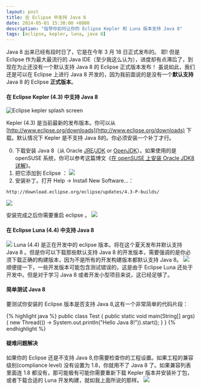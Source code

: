 ```yaml
---
layout: post
title: 在 Eclipse 中支持 Java 8
date: 2014-05-01 15:30:00 +0800
description: "指导你如何让你的 Eclipse Kepler 和 Luna 版本支持 Java 8"
tags: [eclipse, kepler, luna, java 8]
---
```




Java 8 出来已经有段时日了，它是在今年 3 月 18 日正式发布的。 耶! 
但是 Eclipse 作为最大最流行的 Java IDE（至少我这么认为），进度却有点滞后了，到现在为止还没有一个默认支持 Java 8 的 Eclipse 正式版本发布！
虽说如此，我们还是可以在 Eclipse 上进行 Java 8 开发的，因为我前面说的是没有一个**默认支持** Java 8 的 Eclipse **正式版本**。


#### 在 Eclipse Kepler (4.3) 中支持 Java 8
![Eclipse kepler splash screen](http://suselinks-us.qiniudn.com/eclipse-kepler-splash-screen.png)

Kepler (4.3) 是当前最新的发布版本。你可以从 [http://www.eclipse.org/downloads](http://www.eclipse.org/downloads) 下载。默认情况下 Kepler 是不支持 Java 8的。你必须安装一个补丁才行。

0. 下载安装 Java 8（从 Oracle [JRE](http://www.oracle.com/technetwork/java/javase/downloads/jre8-downloads-2133155.html)/[JDK](http://www.oracle.com/technetwork/java/javase/downloads/jdk8-downloads-2133151.html) or [OpenJDK](https://jdk8.java.net/download.html)）。如果使用的是 openSUSE 系统，你可以参考这篇博文《[在 openSUSE 上安装 Oracle JDK8 详解](http://suselinks.us/install-oracle-jdk8-on-opensuse/)》。
0. 把它添加到 Eclipse ：
![](http://suselinks-us.qiniudn.com/eclipse-installed-jre.png)
0. 安装补丁。打开 Help → Install New Software...：

~~~
http://download.eclipse.org/eclipse/updates/4.3-P-builds/
~~~

![](http://suselinks-us.qiniudn.com/kepler-install-java8-patch.png)

安装完成之后你需要重启 eclipse 。
![](http://suselinks-us.qiniudn.com/eclipse-java8-test.png)

#### 在 Eclipse Luna (4.4) 中支持 Java 8
![](http://suselinks-us.qiniudn.com/eclipse-luna-splash-screen.png)
Luna (4.4) 是正在开发中的 eclipse 版本。将在这个夏天发布并默认支持 Java 8 。但是你可以下载那些默认支持 Java 8 的开发版本，需要强调的是你必须下载正确的构建版本，因为不是所有的开发构建版本都默认支持 Java 8。
![](http://suselinks-us.qiniudn.com/eclipse-luna-development-build-with-java8-support.png)
顺便提一下，一些开发版本可能包含测试错误的，这是由于 Eclipse Luna 还处于开发中。但是对于学习 Java 8 或者开发小型项目来说，这已经足够了。

#### 简单测试 Java 8
要测试你安装的 Eclipse 版本是否支持 Java 8,这有一个非常简单的代码片段：

{% highlight java %}
public class Test {
    public static void main(String[] args) {
        new Thread(() -> System.out.println("Hello Java 8!")).start();
    }
}
{% endhighlight %}

#### 疑难问题解决
如果你的 Eclipse 还是不支持 Java 8,你需要检查你的工程设置。如果工程的兼容级别(compliance level) 没有设置为 1.8，你就用不了 Java 8 了。如果兼容列表里面连 1.8 都没有，那可能极有可能你需要重新下载 Kepler 版本并安装补丁包，或者下载合适的 Luna 开发构建，就如我上面所说的那样。
![](http://suselinks-us.qiniudn.com/eclipse-compliance-level.png)

